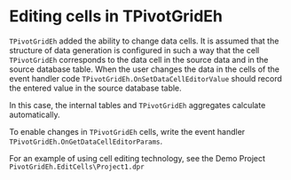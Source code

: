 # Editing cells in TPivotGridEh


`TPivotGridEh` added the ability to change data cells. It is assumed that the structure of data generation is configured in such a way that the cell `TPivotGridEh` corresponds to the data cell in the source data and in the source database table. When the user changes the data in the cells of the event handler code `TPivotGridEh.OnSetDataCellEditorValue` should record the entered value in the source database table. 

In this case, the internal tables and `TPivotGridEh` aggregates calculate automatically.

To enable changes in `TPivotGridEh` cells, write the event handler `TPivotGridEh.OnGetDataCellEditorParams`.

For an example of using cell editing technology, see the Demo Project `PivotGridEh.EditCells\Project1.dpr`

